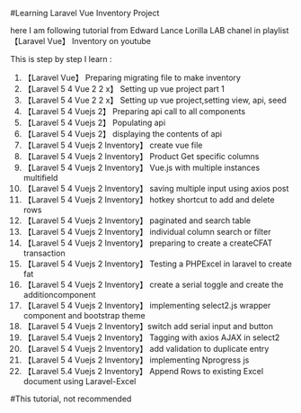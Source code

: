 #Learning Laravel Vue Inventory Project

here I am following tutorial from Edward Lance Lorilla LAB chanel in playlist 【Laravel Vue】 Inventory on youtube

This is step by step I learn :
01. 【Laravel Vue】  Preparing migrating file to make inventory
02. 【Laravel 5 4 Vue 2 2 x】  Setting up vue project part 1
03. 【Laravel 5 4 Vue 2 2 x】  Setting up vue project,setting view, api, seed
04. 【Laravel 5 4 Vuejs 2】  Preparing api call to all components
05. 【Laravel 5 4 Vuejs 2】   Populating api
06. 【Laravel 5 4 Vuejs 2】  displaying the contents of api
07. 【Laravel 5 4 Vuejs 2 Inventory】  create vue file
08. 【Laravel 5 4 Vuejs 2 Inventory】  Product Get specific columns
09. 【Laravel 5 4 Vuejs 2 Inventory】  Vue.js with multiple instances  multifield
10. 【Laravel 5 4 Vuejs 2 Inventory】  saving multiple input using axios post
11. 【Laravel 5 4 Vuejs 2 Inventory】  hotkey shortcut to add and delete rows
12. 【Laravel 5 4 Vuejs 2 Inventory】 paginated and search table
13. 【Laravel 5 4 Vuejs 2 Inventory】 individual column search or filter
14. 【Laravel 5 4 Vuejs 2 Inventory】 preparing to create a createCFAT transaction
15. 【Laravel 5 4 Vuejs 2 Inventory】 Testing a PHPExcel in laravel to create fat
16. 【Laravel 5 4 Vuejs 2 Inventory】 create a serial toggle  and create the additioncomponent
17. 【Laravel 5 4 Vuejs 2 Inventory】 implementing select2.js wrapper component and bootstrap theme
18. 【Laravel 5 4 Vuejs 2 Inventory】switch   add serial input and button
19. 【Laravel 5.4 Vuejs 2 Inventory】   Tagging with axios AJAX in select2
20. 【Laravel 5 4 Vuejs 2 Inventory】    add validation to duplicate entry
21. 【Laravel 5 4 Vuejs 2 Inventory】  implementing Nprogress js
22. 【Laravel 5.4 Vuejs 2 Inventory】 Append Rows to existing Excel document using Laravel-Excel


#This tutorial, not recommended